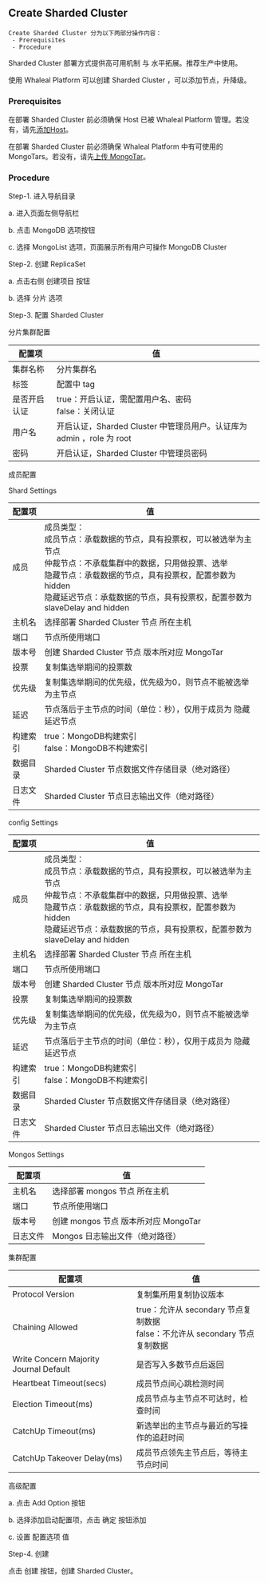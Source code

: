## Create Sharded Cluster

```
Create Sharded Cluster 分为以下两部分操作内容：
 - Prerequisites
 - Procedure
```

Sharded Cluster 部署方式提供高可用机制 与 水平拓展。推荐生产中使用。

使用 Whaleal Platform 可以创建 Sharded Cluster ，可以添加节点，升降级。

### Prerequisites

在部署 Sharded Cluster 前必须确保 Host 已被 Whaleal Platform 管理。若没有，请先[添加Host](../../Host/AddHost.md)。

在部署 Sharded Cluster 前必须确保 Whaleal Platform 中有可使用的 MongoTars。若没有，请先[上传 MongoTar](../UploadMongoTar.md)。

### Procedure

Step-1. 进入导航目录

a. 进入页面左侧导航栏

b. 点击 MongoDB 选项按钮

c. 选择 MongoList 选项，页面展示所有用户可操作 MongoDB Cluster



Step-2. 创建 ReplicaSet

a. 点击右侧 创建项目 按钮

b. 选择 分片 选项



Step-3. 配置 Sharded Cluster

分片集群配置

| 配置项       | 值                                                           |
| ------------ | ------------------------------------------------------------ |
| 集群名称     | 分片集群名                                                   |
| 标签         | 配置中 tag                                                   |
| 是否开启认证 | true：开启认证，需配置用户名、密码 <br/>false：关闭认证      |
| 用户名       | 开启认证，Sharded Cluster 中管理员用户。认证库为 admin ，role 为 root |
| 密码         | 开启认证，Sharded Cluster 中管理员密码                       |

成员配置

Shard Settings

| 配置项   | 值                                                           |
| -------- | ------------------------------------------------------------ |
| 成员     | 成员类型：<br>成员节点：承载数据的节点，具有投票权，可以被选举为主节点<br/>仲裁节点：不承载集群中的数据，只用做投票、选举<br/>隐藏节点：承载数据的节点，具有投票权，配置参数为 hidden<br/>隐藏延迟节点：承载数据的节点，具有投票权，配置参数为 slaveDelay and hidden |
| 主机名   | 选择部署 Sharded Cluster 节点 所在主机                       |
| 端口     | 节点所使用端口                                               |
| 版本号   | 创建 Sharded Cluster 节点 版本所对应 MongoTar                |
| 投票     | 复制集选举期间的投票数                                       |
| 优先级   | 复制集选举期间的优先级，优先级为0，则节点不能被选举为主节点  |
| 延迟     | 节点落后于主节点的时间（单位：秒），仅用于成员为 隐藏延迟节点 |
| 构建索引 | true：MongoDB构建索引<br/>false：MongoDB不构建索引           |
| 数据目录 | Sharded Cluster 节点数据文件存储目录（绝对路径）             |
| 日志文件 | Sharded Cluster 节点日志输出文件（绝对路径）                 |

config Settings

| 配置项   | 值                                                           |
| -------- | ------------------------------------------------------------ |
| 成员     | 成员类型：<br>成员节点：承载数据的节点，具有投票权，可以被选举为主节点<br/>仲裁节点：不承载集群中的数据，只用做投票、选举<br/>隐藏节点：承载数据的节点，具有投票权，配置参数为 hidden<br/>隐藏延迟节点：承载数据的节点，具有投票权，配置参数为 slaveDelay and hidden |
| 主机名   | 选择部署 Sharded Cluster 节点 所在主机                       |
| 端口     | 节点所使用端口                                               |
| 版本号   | 创建 Sharded Cluster 节点 版本所对应 MongoTar                |
| 投票     | 复制集选举期间的投票数                                       |
| 优先级   | 复制集选举期间的优先级，优先级为0，则节点不能被选举为主节点  |
| 延迟     | 节点落后于主节点的时间（单位：秒），仅用于成员为 隐藏延迟节点 |
| 构建索引 | true：MongoDB构建索引<br/>false：MongoDB不构建索引           |
| 数据目录 | Sharded Cluster 节点数据文件存储目录（绝对路径）             |
| 日志文件 | Sharded Cluster 节点日志输出文件（绝对路径）                 |

Mongos Settings

| 配置项   | 值                                   |
| -------- | ------------------------------------ |
| 主机名   | 选择部署 mongos 节点 所在主机        |
| 端口     | 节点所使用端口                       |
| 版本号   | 创建 mongos 节点 版本所对应 MongoTar |
| 日志文件 | Mongos 日志输出文件（绝对路径）      |

集群配置

| 配置项                                 | 值                                                           |
| -------------------------------------- | ------------------------------------------------------------ |
| Protocol Version                       | 复制集所用复制协议版本                                       |
| Chaining Allowed                       | true：允许从 secondary 节点复制数据<br>false：不允许从 secondary 节点复制数据 |
| Write Concern Majority Journal Default | 是否写入多数节点后返回                                       |
| Heartbeat Timeout(secs)                | 成员节点间心跳检测时间                                       |
| Election Timeout(ms)                   | 成员节点与主节点不可达时，检查时间                           |
| CatchUp Timeout(ms)                    | 新选举出的主节点与最近的写操作的追赶时间                     |
| CatchUp Takeover Delay(ms)             | 成员节点领先主节点后，等待主节点时间                         |

高级配置

a. 点击 Add Option 按钮

b. 选择添加启动配置项，点击 确定 按钮添加

c. 设置 配置选项 值



Step-4. 创建

点击 创建 按钮，创建 Sharded Cluster。